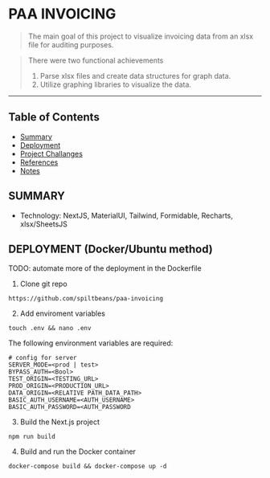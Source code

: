 # PAA INVOICING

> The main goal of this project to visualize invoicing data from an xlsx file for auditing purposes.

> There were two functional achievements
> 1. Parse xlsx files and create data structures for graph data.
> 2. Utilize graphing libraries to visualize the data.
- - -

## Table of Contents
- [Summary](#summary)
- [Deployment](#deployment)
- [Project Challanges](https://github.com/spiltbeans/paa-invoicing/wiki/Project-Challenges)
- [References](https://github.com/spiltbeans/paa-invoicing/wiki/References)
- [Notes](https://github.com/spiltbeans/paa-invoicing/wiki/Notes)

## SUMMARY
- Technology: NextJS, MaterialUI, Tailwind, Formidable, Recharts, xlsx/SheetsJS

## DEPLOYMENT (Docker/Ubuntu method)
TODO: automate more of the deployment in the Dockerfile

1. Clone git repo
```
https://github.com/spiltbeans/paa-invoicing
```

2. Add enviroment variables
```
touch .env && nano .env
```
The following environment variables are required:
```
# config for server
SERVER_MODE=<prod | test>
BYPASS_AUTH=<Bool>
TEST_ORIGIN=<TESTING_URL>
PROD_ORIGIN=<PRODUCTION_URL>
DATA_ORIGIN=<RELATIVE PATH_DATA_PATH>
BASIC_AUTH_USERNAME=<AUTH_USERNAME>
BASIC_AUTH_PASSWORD=<AUTH_PASSWORD
```
3. Build the Next.js project
```
npm run build
```
4. Build and run the Docker container
```
docker-compose build && docker-compose up -d
```
